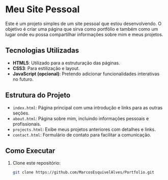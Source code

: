 # Meu Site Pessoal

Este é um projeto simples de um site pessoal que estou desenvolvendo. O objetivo é criar uma página que sirva como portfólio e também como um lugar onde eu possa compartilhar informações sobre mim e meus projetos.

## Tecnologias Utilizadas

- **HTML5**: Utilizado para a estruturação das páginas.
- **CSS3**: Para estilização e layout.
- **JavaScript (opcional)**: Pretendo adicionar funcionalidades interativas no futuro.

## Estrutura do Projeto

- `index.html`: Página principal com uma introdução e links para as outras seções.
- `about.html`: Página sobre mim, incluindo informações pessoais e profissionais.
- `projects.html`: Exibe meus projetos anteriores com detalhes e links.
- `contact.html`: Formulário de contato para facilitar a comunicação.

## Como Executar

1. Clone este repositório:
   ```bash
   git clone https://github.com/MarcosEsquivelAlves/Portfolio.git
